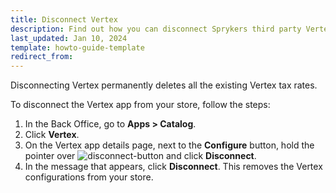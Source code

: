 ```yaml
---
title: Disconnect Vertex
description: Find out how you can disconnect Sprykers third party Vertex in to your Spryker Based project.
last_updated: Jan 10, 2024
template: howto-guide-template
redirect_from:
---
```

Disconnecting Vertex permanently deletes all the existing Vertex tax rates.

To disconnect the Vertex app from your store, follow the steps:

1. In the Back Office, go to **Apps&nbsp;<span aria-label="and then">></span> Catalog**.
2. Click **Vertex**.
3. On the Vertex app details page, next to the **Configure** button, hold the pointer over <span class="inline-img">![disconnect-button](https://spryker.s3.eu-central-1.amazonaws.com/docs/aop/user/apps/bazzarvoice/disconnect-button.png)</span> and click **Disconnect**.
4. In the message that appears, click **Disconnect**. This removes the Vertex configurations from your store.
